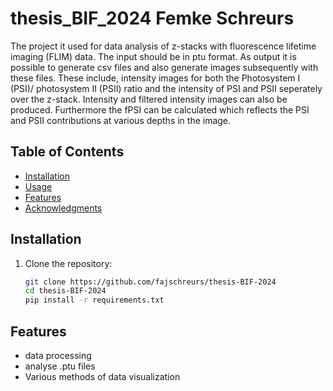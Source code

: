 # thesis_BIF_2024 Femke Schreurs

The project it used for data analysis of z-stacks with fluorescence lifetime imaging (FLIM) data. The input should be in ptu format. 
As output it is possible to generate csv files and also generate images subsequently with these files. These include, intensity images for both the 
Photosystem I (PSI)/ photosystem II (PSII) ratio and the intensity of PSI and PSII seperately over the z-stack. Intensity and filtered intensity images can
also be produced. Furthermore the fPSI can be calculated which reflects the PSI and PSII contributions at various depths in the image. 

## Table of Contents

- [Installation](#installation)
- [Usage](#usage)
- [Features](#features)
- [Acknowledgments](#acknowledgments)

## Installation

1. Clone the repository:
   ```bash
   git clone https://github.com/fajschreurs/thesis-BIF-2024
   cd thesis-BIF-2024
   pip install -r requirements.txt

## Features
- data processing
- analyse .ptu files
- Various methods of data visualization

